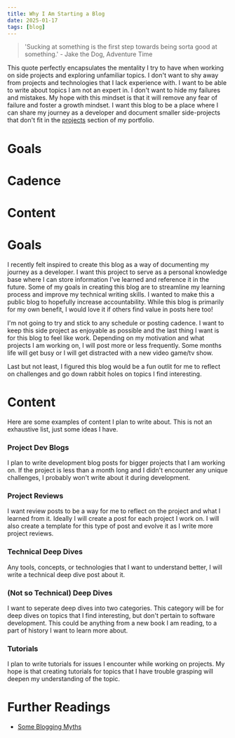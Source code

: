 ```yaml
---
title: Why I Am Starting a Blog
date: 2025-01-17
tags: [blog]
---
```


> 'Sucking at something is the first step towards being sorta good at something.' - Jake the Dog, Adventure Time

This quote perfectly encapsulates the mentality I try to have when working on side projects and exploring unfamiliar topics. I don't want to shy away from projects and technologies that I lack experience with. I want to be able to write about topics I am not an expert in. I don't want to hide my failures and mistakes. My hope with this mindset is that it will remove any fear of failure and foster a growth mindset. I want this blog to be a place where I can share my journey as a developer and document smaller side-projects that don't fit in the [projects](projects/) section of my portfolio.

# Goals

# Cadence

# Content

# Goals
I recently felt inspired to create this blog as a way of documenting my journey as a developer. I want this project to serve as a personal knowledge base where I can store information I've learned and reference it in the future. Some of my goals in creating this blog are to streamline my learning process and improve my technical writing skills. I wanted to make this a public blog to hopefully increase accountability. While this blog is primarily for my own benefit, I would love it if others find value in posts here too!

I'm not going to try and stick to any schedule or posting cadence. I want to keep this side project as enjoyable as possible and the last thing I want is for this blog to feel like work. Depending on my motivation and what projects I am working on, I will post more or less frequently. Some months life will get busy or I will get distracted with a new video game/tv show.

Last but not least, I figured this blog would be a fun outlit for me to reflect on challenges and go down rabbit holes on topics I find interesting.

# Content
Here are some examples of content I plan to write about. This is not an exhaustive list, just some ideas I have.

### Project Dev Blogs
I plan to write development blog posts for bigger projects that I am working on. If the project is less than a month long and I didn't encounter any unique challenges, I probably won't write about it during development.

### Project Reviews
I want review posts to be a way for me to reflect on the project and what I learned from it. Ideally I will create a post for each project I work on. I will also create a template for this type of post and evolve it as I write more project reviews.

### Technical Deep Dives
Any tools, concepts, or technologies that I want to understand better, I will write a technical deep dive post about it.

### (Not so Technical) Deep Dives
I want to seperate deep dives into two categories. This category will be for deep dives on topics that I find interesting, but don't pertain to software development. This could be anything from a new book I am reading, to a part of history I want to learn more about.

### Tutorials
I plan to write tutorials for issues I encounter while working on projects. My hope is that creating tutorials for topics that I have trouble grasping will deepen my understanding of the topic.

# Further Readings

- [Some Blogging Myths](https://jvns.ca/blog/2023/06/05/some-blogging-myths/)
